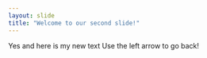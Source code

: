 ```yaml
---
layout: slide
title: "Welcome to our second slide!"
---
```

Yes and here is my new text
Use the left arrow to go back!
